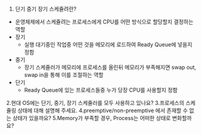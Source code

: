 1. 단기 중기 장기 스케쥴려란?
- 운영체제에서 스케쥴려는 프로세스에게 CPU를 어떤 방식으로 할당할지 결정하는 역할
- 장기
  +  실행 대기중인 작업중 어떤 것을 메모리에 로드하여 Ready Queue에 넣을지 정함
- 중기
  + 장기 스케쥴러가 메모리에 프로세스를 올린뒤 메모리가 부족해지면 swap out, swap in을 통해 이를 조절하는 역할
- 단기
  + Ready Queue에 있는 프로세스들중 누가 당장 CPU를 사용할지 정함

2.현대 OS에는 단기, 중기, 장기 스케쥴러를 모두 사용하고 있나요?
3.프로세스의 스케쥴링 상태에 대해 설명해 주세요.
4.preemptive/non-preemptive 에서 존재할 수 없는 상태가 있을까요?
5.Memory가 부족할 경우, Process는 어떠한 상태로 변화할까요?
